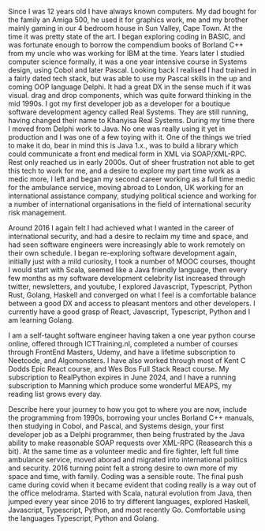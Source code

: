 
Since I was 12 years old I have always known computers. My dad bought for the family an Amiga 500, he used it for graphics work, me and my brother mainly gaming in our 4 bedroom house in Sun Valley, Cape Town. At the time it was pretty state of the art. I began exploring coding in BASIC, and was fortunate enough to borrow the compendium books of Borland C++ from my uncle who was working for IBM at the time. Years later I studied computer science formally, it was a one year intensive course in Systems design, using Cobol and later Pascal. Looking back I realised I had trained in a fairly dated tech stack, but was able to use my Pascal skills in the up and coming OOP language Delphi. It had a great DX in the sense much if it was visual. drag and drop components, which was quite forward thinking in the mid 1990s. I got my first developer job as a developer for a boutique software development agency called Real Systems. They are still running, having changed their name to Khanyisa Real Systems. During my time there I moved from Delphi work to Java. No one was really using it yet in production and I was one of a few toying with it. One of the things we tried to make it do, bear in mind this is Java 1.x., was to build a library which could communicate a front end medical form in XML via SOAP/XML-RPC. Rest only reached us in early 2000s. Out of sheer frustration not able to get this tech to work for me, and a desire to explore my part time work as a medic more, I left and began my second career working as a full time medic for the ambulance service, moving abroad to London, UK working for an international assistance company, studying political science and working for a number of international organisations in the field of international security risk management. 

Around 2016 I again felt I had achieved what I wanted in the career of international security, and had a desire to reclaim my time and space, and had seen software engineers were increasingly able to work remotely on their own schedule. I began re-exploring software development again, initially just with a mild curiosity, I took a number of MOOC courses, thought I would start with Scala, seemed like a Java friendly language, then every few months as my software development celebrity list increased through twitter, newsletters, and youtube, I explored Javascript, Typescript, Python Rust, Golang, Haskell and converged on what I feel is a comfortable balance between a good DX and access to pleasant mentors and other developers. I currently have a good grasp of React, Javascript, Typescript, Python and I am learning Golang.

I am a self-taught software engineer having taken a one year python course online, offered through ICTTraining.nl, completed a number of courses through FrontEnd Masters, Udemy, and have a lifetime subscription to Neetcode, and Algomonsters. I have also worked through most of Kent C Dodds Epic React course, and Wes Bos Full Stack React course. My subscription to RealPython expires in June 2024, and I have a running subscription to Manning which produce some wonderful MEAPS, my reading list grows every day.




Describe here your journey to how you got to where you are now, include the programming from 1990s, borrowing your uncles Borland C++ manuals, then studying in Cobol, and Pascal, and Systems design, your first developer job as a Delphi programmer, then being frustrated by the Java ability to make reasonable SOAP requests over XML-RPC (Reasearch this a bit). At the same time as a volunteer medic and fire fighter, left full time ambulance service, moved aborad and migrated into international politics and security. 2016 turning point felt a strong desire to own more of my space and time, with family. Coding was a sensible route. The final push came during covid when it became evident that coding really is a way out of the office melodrama. Started with Scala, natural evolution from Java, then jumped every year since 2016 to try different languages, explored Haskell, Javascript, Typescript, Python, and most recently Go. Comfortable using the languages Typescript, Python and Golang. 